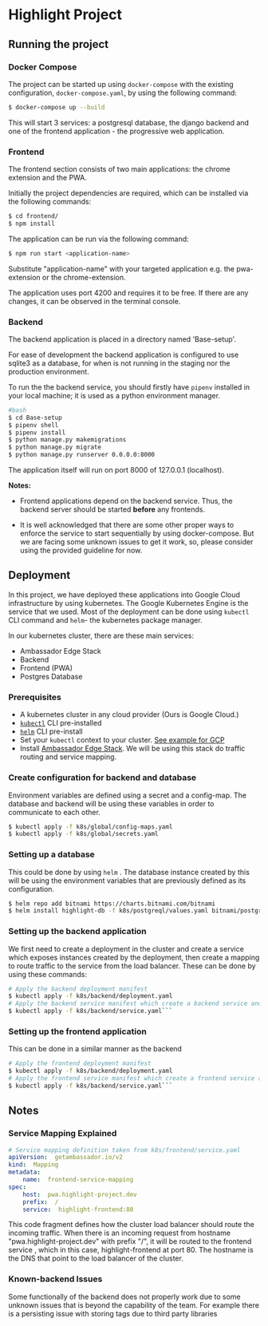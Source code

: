 # Highlight Project


## Running the project

### Docker Compose
The project can be started up using `docker-compose` with the existing configuration, `docker-compose.yaml`, by using the following command:
```bash
$ docker-compose up --build
```
This will start 3 services: a postgresql database, the django backend and one of the frontend application - the progressive web application.

 
### Frontend

The frontend section consists of two main applications: the chrome extension and the PWA.

Initially the project dependencies are required, which can be installed via the following commands:

```bash
$ cd frontend/
$ npm install
```
The application can be run via the following command:

```bash
$ npm run start <application-name>
```
Substitute "application-name" with your targeted application e.g. the pwa-extension or the chrome-extension.

The application uses port 4200 and requires it to be free.
If there are any changes, it can be observed in the terminal console.

### Backend
The backend application is placed in a directory named 'Base-setup'.

For ease of development the backend application is configured to use sqlite3 as a database, for when is not running in the staging nor the production environment.

To run the the backend service, you should firstly have `pipenv` installed in your local machine; it is used as a python environment manager.

```bash
#bash
$ cd Base-setup
$ pipenv shell
$ pipenv install
$ python manage.py makemigrations
$ python manage.py migrate
$ python manage.py runserver 0.0.0.0:8000
```

The application itself will run on port 8000 of 127.0.0.1 (localhost).

**Notes:**

- Frontend applications depend on the backend service. Thus, the backend server should be started **before** any frontends.

- It is well acknowledged that there are some other proper ways to enforce the service to start sequentially by using docker-compose. But we are facing some unknown issues to get it work, so, please consider using the provided guideline for now.


## Deployment

In this project, we have deployed these applications into Google Cloud infrastructure by using kubernetes. The Google Kubernetes Engine is the service that we used.  Most of the deployment can be done using `kubectl` CLI command and `helm`- the kubernetes package manager. 

In our kubernetes cluster, there are these main services:
- Ambassador Edge Stack
- Backend
- Frontend (PWA)
- Postgres Database

### Prerequisites
- A kubernetes cluster in any cloud provider (Ours is Google Cloud.)
- [`kubectl`](https://kubernetes.io/docs/tasks/tools/install-kubectl/) CLI pre-installed
- [`helm`](https://helm.sh/docs/intro/install/) CLI pre-install
- Set your `kubectl` context to your cluster. [See example for GCP](https://cloud.google.com/kubernetes-engine/docs/how-to/cluster-access-for-kubectl)
- Install [Ambassador Edge Stack]([https://www.getambassador.io/user-guide/manual-install/](https://www.getambassador.io/user-guide/manual-install/)). We will be using this stack do traffic routing and service mapping.


### Create configuration for backend and database
Environment variables are defined using a secret and a config-map. The database and backend will be using these variables in order to communicate to each other. 
```bash
$ kubectl apply -f k8s/global/config-maps.yaml
$ kubectl apply -f k8s/global/secrets.yaml
```

### Setting up a database
This could be done by using `helm` . The database instance created by this will be using the environment variables that are previously defined as its configuration.
```bash
$ helm repo add bitnami https://charts.bitnami.com/bitnami
$ helm install highlight-db -f k8s/postgreql/values.yaml bitnami/postgresql
```

### Setting up the backend application
We first need to create a deployment in the cluster and create a service which exposes instances created by the deployment, then create a mapping to route traffic to the service from the load balancer. These can be done by using these commands:
```bash
# Apply the backend deployment manifest
$ kubectl apply -f k8s/backend/deployment.yaml
# Apply the backend service manifest which create a backend service and a service mapping.
$ kubectl apply -f k8s/backend/service.yaml```
```
### Setting up the frontend application
This can be done in a similar manner as the backend
```bash
# Apply the frontend deployment manifest
$ kubectl apply -f k8s/backend/deployment.yaml
# Apply the frontend service manifest which create a frontend service and a service mapping.
$ kubectl apply -f k8s/backend/service.yaml```
```

## Notes
### Service Mapping Explained
```yaml
# Service mapping definition taken from k8s/frontend/service.yaml
apiVersion:  getambassador.io/v2
kind:  Mapping
metadata:
    name:  frontend-service-mapping
spec:
    host:  pwa.highlight-project.dev
    prefix:  /
    service:  highlight-frontend:80
```
This code fragment defines how the cluster load balancer should route the incoming traffic. When there is an incoming request from hostname "pwa.highlight-project.dev" with prefix "/",  it will be routed to the frontend service , which in this case, highlight-frontend at port 80. The hostname is the DNS that point to the load balancer of the cluster. 

### Known-backend Issues
Some functionally of the backend does not properly work due to some unknown issues that is beyond the capability of the team. For example there is a persisting issue with storing tags due to third party libraries
